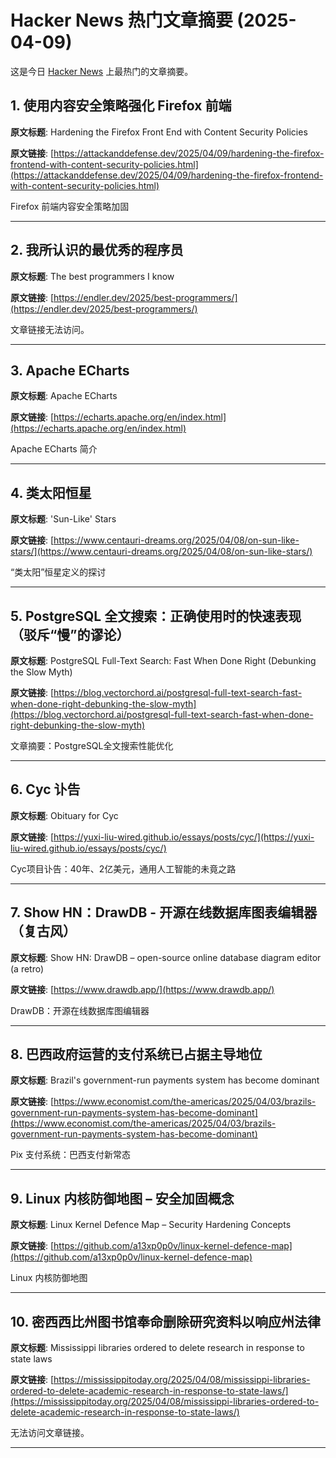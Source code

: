 # Hacker News 热门文章摘要 (2025-04-09)

这是今日 [Hacker News](https://news.ycombinator.com/) 上最热门的文章摘要。

## 1. 使用内容安全策略强化 Firefox 前端

**原文标题**: Hardening the Firefox Front End with Content Security Policies

**原文链接**: [https://attackanddefense.dev/2025/04/09/hardening-the-firefox-frontend-with-content-security-policies.html](https://attackanddefense.dev/2025/04/09/hardening-the-firefox-frontend-with-content-security-policies.html)

Firefox 前端内容安全策略加固

---

## 2. 我所认识的最优秀的程序员

**原文标题**: The best programmers I know

**原文链接**: [https://endler.dev/2025/best-programmers/](https://endler.dev/2025/best-programmers/)

文章链接无法访问。

---

## 3. Apache ECharts

**原文标题**: Apache ECharts

**原文链接**: [https://echarts.apache.org/en/index.html](https://echarts.apache.org/en/index.html)

Apache ECharts 简介

---

## 4. 类太阳恒星

**原文标题**: 'Sun-Like' Stars

**原文链接**: [https://www.centauri-dreams.org/2025/04/08/on-sun-like-stars/](https://www.centauri-dreams.org/2025/04/08/on-sun-like-stars/)

“类太阳”恒星定义的探讨

---

## 5. PostgreSQL 全文搜索：正确使用时的快速表现（驳斥“慢”的谬论）

**原文标题**: PostgreSQL Full-Text Search: Fast When Done Right (Debunking the Slow Myth)

**原文链接**: [https://blog.vectorchord.ai/postgresql-full-text-search-fast-when-done-right-debunking-the-slow-myth](https://blog.vectorchord.ai/postgresql-full-text-search-fast-when-done-right-debunking-the-slow-myth)

文章摘要：PostgreSQL全文搜索性能优化

---

## 6. Cyc 讣告

**原文标题**: Obituary for Cyc

**原文链接**: [https://yuxi-liu-wired.github.io/essays/posts/cyc/](https://yuxi-liu-wired.github.io/essays/posts/cyc/)

Cyc项目讣告：40年、2亿美元，通用人工智能的未竟之路

---

## 7. Show HN：DrawDB - 开源在线数据库图表编辑器（复古风）

**原文标题**: Show HN: DrawDB – open-source online database diagram editor (a retro)

**原文链接**: [https://www.drawdb.app/](https://www.drawdb.app/)

DrawDB：开源在线数据库图编辑器

---

## 8. 巴西政府运营的支付系统已占据主导地位

**原文标题**: Brazil's government-run payments system has become dominant

**原文链接**: [https://www.economist.com/the-americas/2025/04/03/brazils-government-run-payments-system-has-become-dominant](https://www.economist.com/the-americas/2025/04/03/brazils-government-run-payments-system-has-become-dominant)

Pix 支付系统：巴西支付新常态

---

## 9. Linux 内核防御地图 – 安全加固概念

**原文标题**: Linux Kernel Defence Map – Security Hardening Concepts

**原文链接**: [https://github.com/a13xp0p0v/linux-kernel-defence-map](https://github.com/a13xp0p0v/linux-kernel-defence-map)

Linux 内核防御地图

---

## 10. 密西西比州图书馆奉命删除研究资料以响应州法律

**原文标题**: Mississippi libraries ordered to delete research in response to state laws

**原文链接**: [https://mississippitoday.org/2025/04/08/mississippi-libraries-ordered-to-delete-academic-research-in-response-to-state-laws/](https://mississippitoday.org/2025/04/08/mississippi-libraries-ordered-to-delete-academic-research-in-response-to-state-laws/)

无法访问文章链接。

---

